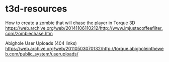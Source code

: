 # t3d-resources

How to create a zombie that will chase the player in Torque 3D  
https://web.archive.org/web/20141106110212/http://www.imjustacoffeefilter.com/zombiechase.htm

Abighole User Uploads (404 links)  
https://web.archive.org/web/20110503070132/http://torque.abigholeintheweb.com/public_system/useruploads/
